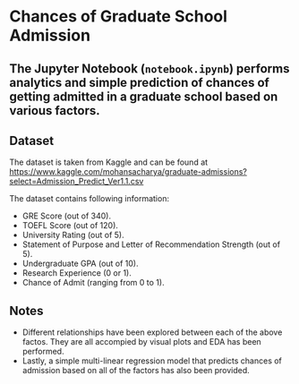 # Chances of Graduate School Admission

The Jupyter Notebook (<code>notebook.ipynb</code>) performs analytics and simple prediction of chances of getting admitted in a graduate school based on various factors. 
-----
## Dataset
The dataset is taken from Kaggle and can be found at https://www.kaggle.com/mohansacharya/graduate-admissions?select=Admission_Predict_Ver1.1.csv

The dataset contains following information:

- GRE Score (out of 340).
- TOEFL Score (out of 120).
- University Rating (out of 5).
- Statement of Purpose and Letter of Recommendation Strength (out of 5).
- Undergraduate GPA (out of 10).
- Research Experience (0 or 1).
- Chance of Admit (ranging from 0 to 1). 


## Notes

- Different relationships have been explored between each of the above factos. They are all accompied by visual plots and EDA has been performed.
- Lastly, a simple multi-linear regression model that predicts chances of admission based on all of the factors has also been provided. 

